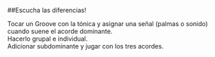 ##Escucha las diferencias!                          

Tocar un Groove con la tónica y asignar una señal (palmas o sonido) cuando suene el acorde dominante.   
Hacerlo grupal e individual.       
Adicionar subdominante y jugar con los tres acordes.                          

